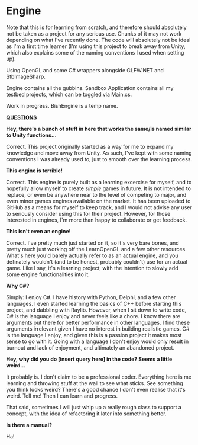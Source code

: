 # Engine

Note that this is for learning from scratch, and therefore should absolutely not be taken as a project for any serious use. Chunks of it may not work depending on what I've recently done. The code will absolutely not be ideal as I'm a first time learner (I'm using this project to break away from Unity, which also explains some of the naming conventions I used when setting up).

Using OpenGL and some C# wrappers alongside GLFW.NET and StbImageSharp.

Engine contains all the gubbins. Sandbox Application contains all my testbed projects, which can be toggled via Main.cs.

Work in progress. BishEngine is a temp name.

<ins>**QUESTIONS**</ins>

**Hey, there's a bunch of stuff in here that works the same/is named similar to Unity functions...**

Correct. This project originally started as a way for me to expand my knowledge and move away from Unity. As such, I've kept with some naming conventions I was already used to, just to smooth over the learning process.

**This engine is terrible!**

Correct. This engine is purely built as a learning excercise for myself, and to hopefully allow myself to create *simple* games in future. It is not intended to replace, or even be anywhere near to the level of competing to major, and even minor games engines available on the market. It has been uploaded to GitHub as a means for myself to keep track, and I would not advise any user to seriously consider using this for their project. However, for those interested in engines, I'm more than happy to collaborate or get feedback.

**This isn't even an engine!**

Correct. I've pretty much just started on it, so it's very bare bones, and pretty much just working off the LearnOpenGL and a few other resources. What's here you'd barely actually refer to as an actual engine, and you definately wouldn't (and to be honest, probably couldn't) use for an actual game. Like I say, it's a learning project, with the intention to slowly add some engine functionalities into it.

**Why C#?**

Simply: I enjoy C#. I have history with Python, Delphi, and a few other languages. I even started learning the basics of C++ before starting this project, and dabbling with Raylib. However, when I sit down to write code, C# is the language I enjoy and never feels like a chore. I know there are arguments out there for better performance in other languages. I find these arguments irrelevant given I have no interest in building realistic games. C# is the language I enjoy, and given this is a passion project it makes most sense to go with it. Going with a language I don't enjoy would only result in burnout and lack of enjoyment, and ultimately an abandoned project.

**Hey, why did you do [insert query here] in the code? Seems a little weird...**

It probably is. I don't claim to be a professional coder. Everything here is me learning and throwing stuff at the wall to see what sticks. See something you think looks weird? There's a good chance I don't even realise that it's weird. Tell me! Then I can learn and progress.

That said, sometimes I will just whip up a really rough class to support a concept, with the idea of refactoring it later into something better.

**Is there a manual?**

Ha!

